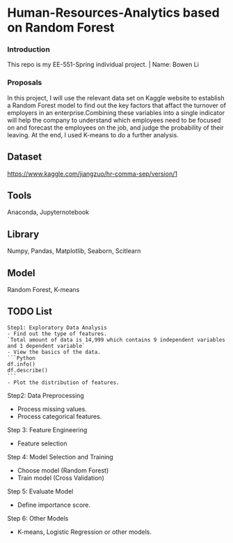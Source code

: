 # Human-Resources-Analytics based on Random Forest

### Introduction 
This repo is my EE-551-Spring individual project. | Name: Bowen Li

### Proposals
In this project, I will use the relevant data set on Kaggle website to establish a Random Forest model to find out the key factors that affact the turnover of employers in an enterprise.Combining these variables into a single indicator will help the company to understand which employees need to be focused on and forecast the employees on the job, and judge the probability of their leaving. At the end, I used K-means to do a further analysis.

## Dataset
https://www.kaggle.com/jiangzuo/hr-comma-sep/version/1

## Tools
Anaconda, Jupyternotebook

## Library
Numpy, Pandas, Matplotlib, Seaborn, Scitlearn

## Model
Random Forest, K-means

## TODO List
    Step1: Exploratory Data Analysis
    - Find out the type of features.   
    `Total amount of data is 14,999 which contains 9 independent variables and 1 dependent variable`
    - View the basics of the data.  
    ```Python
    df.info()
    df.describe()
    ```
    - Plot the distribution of features.

Step2: Data Preprocessing
- Process missing values.
- Process categorical features.

Step 3: Feature Engineering
- Feature selection

Step 4: Model Selection and Training
- Choose model (Random Forest)
- Train model (Cross Validation)

Step 5: Evaluate Model
- Define importance score.

Step 6: Other Models
- K-means, Logistic Regression or other models.
